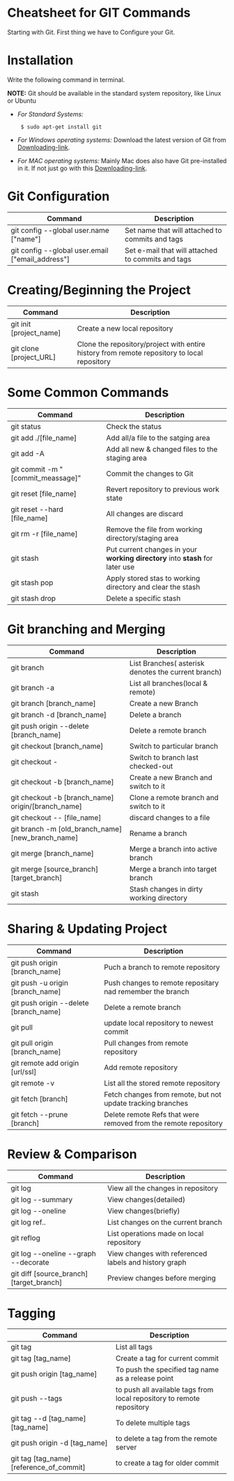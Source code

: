 # Cheatsheet for GIT Commands


Starting with Git. First thing we have to Configure your Git.


# Installation
Write the following command in terminal.

**NOTE:** Git should be available in the standard system repository, like Linux or Ubuntu
- *For Standard Systems:*

    ` $ sudo apt-get install git`

- *For Windows operating systems:*
    Download the latest version of Git from [Downloading-link](https://git-scm.com/download/win).

- *For MAC operating systems:*
    Mainly Mac does also have Git pre-installed in it. If not just go with this [Downloading-link](https://git-scm.com/download/mac).


# Git Configuration

| Command | Description |
| --- | --- |
| git config --global user.name ["name"] | Set name that will attached to commits and tags |
| git config --global user.email ["email_address"] | Set e-mail that will attached to commits and tags |

# Creating/Beginning the Project

| Command | Description |
| --- | --- |
| git init [project_name] | Create a new local repository |
| git clone [project_URL] | Clone the repository/project with entire history from remote repository to local repository |

# Some Common Commands

| Command | Description |
| --- | --- |
| git status | Check the status |
| git add ./[file_name] | Add all/a file to the satging area |
| git add -A | Add all new & changed files to the staging area |
| git commit -m "[commit_meassage]" | Commit the changes to Git |
| git reset [file_name] | Revert repository to previous work state |
| git reset --hard [file_name] | All changes are discard |
| git rm -r [file_name] | Remove the file from working directory/staging area |
| git stash | Put current changes in your **working directory** into **stash** for later use |
| git stash pop | Apply stored stas to working directory and clear the stash |
| git stash drop | Delete a specific stash |


# Git branching and Merging

| Command | Description |
| --- | --- |
| git branch | List Branches( asterisk denotes the current branch) |
| git branch -a | List all branches(local & remote) |
| git branch [branch_name] | Create a new Branch |
| git branch -d [branch_name] | Delete a branch |
| git push origin --delete [branch_name] | Delete a remote branch |
| git checkout [branch_name] | Switch to particular branch |
| git checkout - | Switch to branch last checked-out |
| git checkout -b [branch_name] | Create a new Branch and switch to it |
| git checkout -b [branch_name] origin/[branch_name] | Clone a remote branch and switch to it |
| git checkout -- [file_name] | discard changes to a file |
| git branch -m [old_branch_name] [new_branch_name] | Rename a branch |
| git merge [branch_name] | Merge a branch into active branch |
git merge [source_branch] [target_branch] | Merge a branch into target branch |
| git stash | Stash changes in dirty working directory | git stash clear | Remove all stashed entries |


# Sharing & Updating Project

| Command | Description |
| --- | --- |
| git push origin [branch_name] | Puch a branch to remote repository |
| git push -u origin [branch_name] | Push changes to remote repositary nad remember the branch |
| git push origin --delete [branch_name] | Delete a remote branch |
| git pull | update local repository to newest commit |
| git pull origin [branch_name] | Pull changes from remote repository |
| git remote add origin [url/ssl] | Add remote repository |
| git remote -v | List all the stored remote repository |
| git fetch [branch] | Fetch changes from remote, but not update tracking branches |
| git fetch --prune [branch] | Delete remote Refs that were removed from the remote repository |


# Review & Comparison

| Command | Description |
| --- | --- |
| git log | View all the changes in repository |
| git log --summary | View changes(detailed) |
| git log --oneline | View changes(briefly) |
| git log ref.. | List changes on the current branch |
| git reflog | List operations made on local repository |
| git log --oneline --graph --decorate | View changes with referenced labels and history graph |
| git diff [source_branch] [target_branch] | Preview changes before merging |


# Tagging

| Command | Description |
| --- | --- |
| git tag | List all tags |
| git tag [tag_name] | Create a tag for current commit | git git tag -d [tag_name] | Delete a tag from local repository |
| git push origin [tag_name] | To push the specified tag name as a release point |
| git push --tags | to push all available tags from local repository to remote repository |
| git tag --d [tag_name] [tag_name] | To delete multiple tags |
| git push origin -d [tag_name] | to delete a tag from the remote server |
| git tag [tag_name] [reference_of_commit] | to create a tag for older commit |



